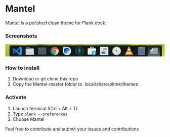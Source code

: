 # Mantel
Mantel is a polished clean theme for Plank dock.


### Screenshots
![alt text](https://github.com/shaz13/Mantel/blob/master/Mantelb.png)

### How to install 
1. Download or git clone this repo
2. Copy the Mantel-master folder to .local/share/plnnk/themes

### Activate
1. Launch termical (Ctrl + Alt + T)
2. Type `plank --preferences`
3. Choose Mantel 

Feel free to contribute and submit your issues and contributions


